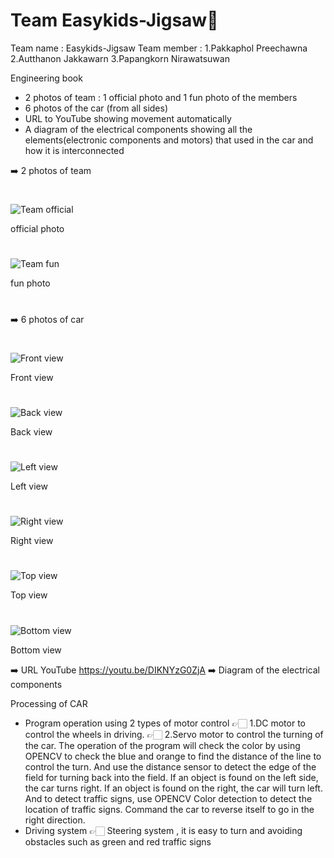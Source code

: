 # Team Easykids-Jigsaw🧩
Team name : Easykids-Jigsaw
Team member : 1.Pakkaphol Preechawna
              2.Autthanon Jakkawarn
              3.Papangkorn Nirawatsuwan
              
Engineering book
- 2 photos of team : 1 official photo and 1 fun photo of the members 
- 6 photos of the car (from all sides)
- URL to YouTube showing movement automatically
- A diagram of the electrical components showing all the elements(electronic components and motors) that used in the car and how it is interconnected

➡️ 2 photos of team 
#
   ![Team official](https://user-images.githubusercontent.com/86812911/185018564-ee4f0253-1327-4d0c-bce8-fcca8c471f2c.png)
 
official photo
 
   #
   ![Team fun](https://user-images.githubusercontent.com/86812911/185018925-9fddbb4a-2c1b-4e55-abe7-0f33aa3e9bb1.png)
   
fun photo
   
#
➡️ 6 photos of car
#
 ![Front view](https://user-images.githubusercontent.com/86812911/185021819-01979c7b-544c-4430-9a17-ee86f15d84ed.png)
 
Front view
 
 #
 ![Back view](https://user-images.githubusercontent.com/86812911/185022007-109e785d-691f-47f7-9ebc-828b5a0c551d.png)

Back view
 
 #
 ![Left view](https://user-images.githubusercontent.com/86812911/185022270-8f4a4c41-260b-4c79-b1ff-815a1be6f407.png)

Left view

# 
![Right view](https://user-images.githubusercontent.com/86812911/185023588-81246b7d-21a3-4688-98cd-e2aa7b19ca40.png)

Right view
 
 #
 ![Top view](https://user-images.githubusercontent.com/86812911/185023869-c9470ba2-d290-4002-b9ce-d4954c8715c8.png)
 
 Top view
 
 #
![Bottom view](https://user-images.githubusercontent.com/86812911/185023962-b660b3fd-51f7-469c-8699-35e026b878c9.png)

Bottom view

➡️ URL YouTube https://youtu.be/DIKNYzG0ZjA
➡️ Diagram of the electrical components

Processing of CAR
- Program operation using 2 types of motor control
👉🏻 1.DC motor to control the wheels in driving.
👉🏻 2.Servo motor to control the turning of the car.
The operation of the program will check the color by using OPENCV to check the blue and orange to find the distance of the line to control the turn. And use the distance sensor to detect the edge of the field for turning back into the field. If an object is found on the left side, the car turns right. If an object is found on the right, the car will turn left. And to detect traffic signs, use OPENCV Color detection to detect the location of traffic signs. Command the car to reverse itself to go in the right direction.
- Driving system
👉🏻 Steering system , it is easy to turn and avoiding obstacles such as green and red traffic signs 
